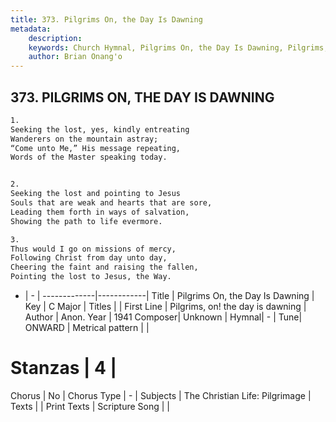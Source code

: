 ```yaml
---
title: 373. Pilgrims On, the Day Is Dawning
metadata:
    description: 
    keywords: Church Hymnal, Pilgrims On, the Day Is Dawning, Pilgrims, on! the day is dawning, 
    author: Brian Onang'o
---
```



## 373. PILGRIMS ON, THE DAY IS DAWNING

```txt
1.
Seeking the lost, yes, kindly entreating
Wanderers on the mountain astray;
“Come unto Me,” His message repeating,
Words of the Master speaking today.


2.
Seeking the lost and pointing to Jesus
Souls that are weak and hearts that are sore,
Leading them forth in ways of salvation,
Showing the path to life evermore.

3.
Thus would I go on missions of mercy,
Following Christ from day unto day,
Cheering the faint and raising the fallen,
Pointing the lost to Jesus, the Way.
```

- |   -  |
-------------|------------|
Title | Pilgrims On, the Day Is Dawning |
Key | C Major |
Titles |  |
First Line | Pilgrims, on! the day is dawning |
Author | Anon.
Year | 1941
Composer| Unknown |
Hymnal|  - |
Tune| ONWARD  |
Metrical pattern | |
# Stanzas | 4 |
Chorus | No |
Chorus Type | - |
Subjects | The Christian Life: Pilgrimage |
Texts |  |
Print Texts | 
Scripture Song |  |
  
